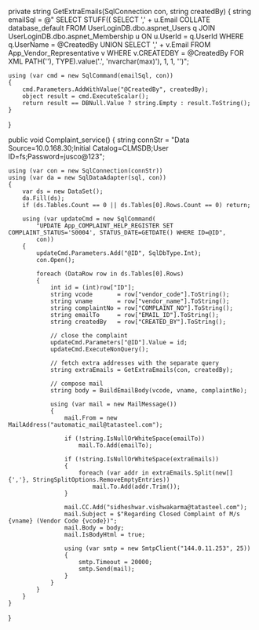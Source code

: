 private string GetExtraEmails(SqlConnection con, string createdBy)
{
    string emailSql = @"
        SELECT STUFF((
            SELECT ',' + u.Email COLLATE database_default
            FROM   UserLoginDB.dbo.aspnet_Users  q
            JOIN   UserLoginDB.dbo.aspnet_Membership u ON u.UserId = q.UserId
            WHERE  q.UserName = @CreatedBy
            UNION
            SELECT ',' + v.Email
            FROM   App_Vendor_Representative v
            WHERE  v.CREATEDBY = @CreatedBy
            FOR XML PATH(''), TYPE).value('.', 'nvarchar(max)'), 1, 1, '')";

    using (var cmd = new SqlCommand(emailSql, con))
    {
        cmd.Parameters.AddWithValue("@CreatedBy", createdBy);
        object result = cmd.ExecuteScalar();
        return result == DBNull.Value ? string.Empty : result.ToString();
    }
}




public void Complaint_service()
{
    string connStr = "Data Source=10.0.168.30;Initial Catalog=CLMSDB;User ID=fs;Password=jusco@123";

    using (var con = new SqlConnection(connStr))
    using (var da = new SqlDataAdapter(sql, con))
    {
        var ds = new DataSet();
        da.Fill(ds);
        if (ds.Tables.Count == 0 || ds.Tables[0].Rows.Count == 0) return;

        using (var updateCmd = new SqlCommand(
            "UPDATE App_COMPLAINT_HELP_REGISTER SET COMPLAINT_STATUS='S0004', STATUS_DATE=GETDATE() WHERE ID=@ID",
            con))
        {
            updateCmd.Parameters.Add("@ID", SqlDbType.Int);
            con.Open();

            foreach (DataRow row in ds.Tables[0].Rows)
            {
                int id = (int)row["ID"];
                string vcode       = row["vendor_code"].ToString();
                string vname       = row["vendor_name"].ToString();
                string complaintNo = row["COMPLAINT_NO"].ToString();
                string emailTo     = row["EMAIL_ID"].ToString();
                string createdBy   = row["CREATED_BY"].ToString();

                // close the complaint
                updateCmd.Parameters["@ID"].Value = id;
                updateCmd.ExecuteNonQuery();

                // fetch extra addresses with the separate query
                string extraEmails = GetExtraEmails(con, createdBy);

                // compose mail
                string body = BuildEmailBody(vcode, vname, complaintNo);

                using (var mail = new MailMessage())
                {
                    mail.From = new MailAddress("automatic_mail@tatasteel.com");

                    if (!string.IsNullOrWhiteSpace(emailTo))
                        mail.To.Add(emailTo);

                    if (!string.IsNullOrWhiteSpace(extraEmails))
                    {
                        foreach (var addr in extraEmails.Split(new[] {','}, StringSplitOptions.RemoveEmptyEntries))
                            mail.To.Add(addr.Trim());
                    }

                    mail.CC.Add("sidheshwar.vishwakarma@tatasteel.com");
                    mail.Subject = $"Regarding Closed Complaint of M/s {vname} (Vendor Code {vcode})";
                    mail.Body = body;
                    mail.IsBodyHtml = true;

                    using (var smtp = new SmtpClient("144.0.11.253", 25))
                    {
                        smtp.Timeout = 20000;
                        smtp.Send(mail);
                    }
                }
            }
        }
    }
}


